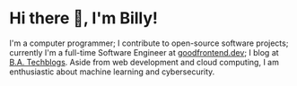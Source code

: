 # Hi there 👋, I'm Billy!

I'm a computer programmer; I contribute to open-source software projects; currently I'm a full-time Software Engineer at [goodfrontend.dev](https://goodfrontend.dev); I blog at [B.A. Techblogs](https://techblogs.gatsbyjs.io). Aside from web development and cloud computing, I am enthusiastic about machine learning and cybersecurity.
